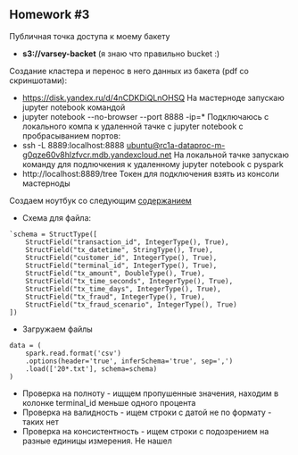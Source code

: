 ## Homework #3
Публичная точка доступа к моему бакету
* **s3://varsey-backet** (я знаю что правильно bucket :)

Создание кластера и перенос в него данных из бакета (pdf со скриншотами):
* https://disk.yandex.ru/d/4nCDKDiQLnOHSQ
На мастерноде запускаю jupyter notebook командой
* jupyter notebook --no-browser --port 8888 -ip=*
Подключаюсь с локального компа к удаленной тачке с jupyter notebook с пробрасыванием портов:
* ssh -L 8889:localhost:8888 ubuntu@rc1a-dataproc-m-g0qze60v8hlzfvcr.mdb.yandexcloud.net
На локальной тачке запускаю команду для подлючкения к удаленному jupyter notebook с pyspark
* http://localhost:8889/tree
Токен для подключения взять из консоли мастерноды

Создаем ноутбук со следующим [содержанием](https://github.com/varsey/mlops-practice/blob/main/notebooks/hw-3.ipynb)

* Схема для файла: 
```
`schema = StructType([
    StructField("transaction_id", IntegerType(), True),
    StructField("tx_datetime", StringType(), True),
    StructField("customer_id", IntegerType(), True),
    StructField("terminal_id", IntegerType(), True),
    StructField("tx_amount", DoubleType(), True),
    StructField("tx_time_seconds", IntegerType(), True),
    StructField("tx_time_days", IntegerType(), True),
    StructField("tx_fraud", IntegerType(), True),
    StructField("tx_fraud_scenario", IntegerType(), True)
])
```
* Загружаем файлы
```
data = (
    spark.read.format('csv')
    .options(header='true', inferSchema='true', sep=',')
    .load(['20*.txt'], schema=schema)
)
```
* Проверка на полноту - ищщем пропушенные значения, находим в колонке terminal_id меньше одного процента
* Проверка на валидность - ищем строки с датой не по формату - таких нет
* Проверка на консистентность - ищем строки с подозрением на разные единицы измерения. Не нашел
